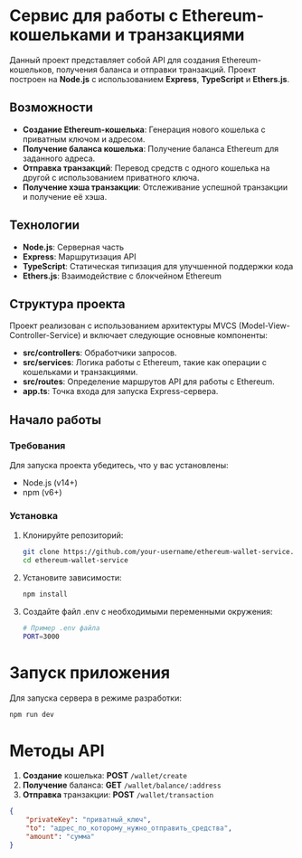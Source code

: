 # Сервис для работы с Ethereum-кошельками и транзакциями

Данный проект представляет собой API для создания Ethereum-кошельков, получения баланса и отправки транзакций. Проект построен на **Node.js** с использованием **Express**, **TypeScript** и **Ethers.js**.

## Возможности

- **Создание Ethereum-кошелька**: Генерация нового кошелька с приватным ключом и адресом.
- **Получение баланса кошелька**: Получение баланса Ethereum для заданного адреса.
- **Отправка транзакций**: Перевод средств с одного кошелька на другой с использованием приватного ключа.
- **Получение хэша транзакции**: Отслеживание успешной транзакции и получение её хэша.

## Технологии

- **Node.js**: Серверная часть
- **Express**: Маршрутизация API
- **TypeScript**: Статическая типизация для улучшенной поддержки кода
- **Ethers.js**: Взаимодействие с блокчейном Ethereum

## Структура проекта

Проект реализован с использованием архитектуры MVCS (Model-View-Controller-Service) и включает следующие основные компоненты:

- **src/controllers**: Обработчики запросов.
- **src/services**: Логика работы с Ethereum, такие как операции с кошельками и транзакциями.
- **src/routes**: Определение маршрутов API для работы с Ethereum.
- **app.ts**: Точка входа для запуска Express-сервера.

## Начало работы

### Требования

Для запуска проекта убедитесь, что у вас установлены:

- Node.js (v14+)
- npm (v6+)

### Установка

1. Клонируйте репозиторий:
   ```bash
   git clone https://github.com/your-username/ethereum-wallet-service.git
   cd ethereum-wallet-service
   ```

2. Установите зависимости:
    ```bash
    npm install
    ```
3. Создайте файл .env с необходимыми переменными окружения:
    ```bash
    # Пример .env файла
    PORT=3000
    ```

# Запуск приложения
Для запуска сервера в режиме разработки:
```bash
npm run dev
```

# Методы API
1. **Создание** кошелька: **POST** `/wallet/create`
2. **Получение** баланса: **GET** `/wallet/balance/:address`
3. **Отправка** транзакции: **POST** `/wallet/transaction`
```JSON
{
    "privateKey": "приватный_ключ",
    "to": "адрес_по_которому_нужно_отправить_средства",
    "amount": "сумма"
}
```
